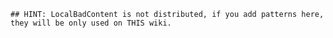     ## HINT: LocalBadContent is not distributed, if you add patterns here, they will be only used on THIS wiki.
